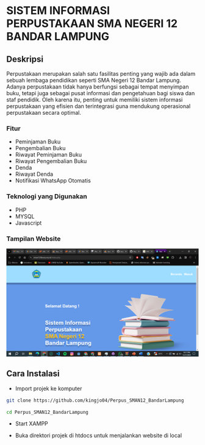 # SISTEM INFORMASI PERPUSTAKAAN SMA NEGERI 12 BANDAR LAMPUNG

## Deskripsi

Perpustakaan merupakan salah satu fasilitas penting yang wajib ada dalam sebuah lembaga pendidikan seperti SMA Negeri 12 Bandar Lampung.
Adanya perpustakaan tidak hanya berfungsi sebagai tempat menyimpan buku, tetapi juga sebagai pusat informasi dan pengetahuan bagi siswa dan staf pendidik.
Oleh karena itu, penting untuk memiliki sistem informasi perpustakaan yang efisien dan terintegrasi guna mendukung operasional perpustakaan secara optimal.

### Fitur

- Peminjaman Buku
- Pengembalian Buku
- Riwayat Peminjaman Buku
- Riwayat Pengembalian Buku
- Denda
- Riwayat Denda
- Notifikasi WhatsApp Otomatis

### Teknologi yang Digunakan

- PHP
- MYSQL
- Javascript

### Tampilan Website
![Screenshot Aplikasi](Screenshot/Home.png)

## Cara Instalasi

- Import projek ke komputer
  
```bash
git clone https://github.com/kingjo04/Perpus_SMAN12_BandarLampung
```

```bash
cd Perpus_SMAN12_BandarLampung
```

- Start XAMPP

- Buka direktori projek di htdocs untuk menjalankan website di local


